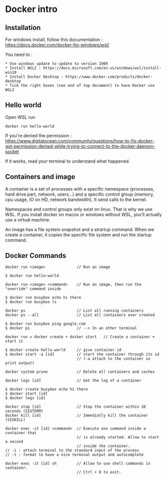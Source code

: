 # Docker intro
## Installation

For windows install, follow this documentation : https://docs.docker.com/docker-for-windows/wsl/

You need to :

    * Use windows update to update to version 1909
    * Install WSL2 : https://docs.microsoft.com/en-us/windows/wsl/install-win10
    * Install Docker Desktop : https://www.docker.com/products/docker-desktop
    * Tick the right boxes (see end of top document) to have Docker use WSL2

## Hello world

Open WSL
run 
```
docker run hello-world
```
If you're denied the permission : https://www.digitalocean.com/community/questions/how-to-fix-docker-got-permission-denied-while-trying-to-connect-to-the-docker-daemon-socket

If it works, read your terminal to understand what happened.

## Containers and image

A container is a set of processes with a specific namespace (processes, hard drive part, network, users...) and a specific control group (memory, cpu usage, IO on HD, network bandwidth). It send calls to the kernel.

Namespaces and control groups only exist on linux. That is why we use WSL. If you install docker on macos or windows without WSL, you'll actually use a virtual machine.

An image has a file system snapshot and a strartup command. When we create a container, it copies the specific file system and run the startup command.

## Docker Commands
``` 
docker run <image>              // Run an image

$ docker run hello-world
``` 
``` 
docker run <image> <command>    // Run an image, then run the "override" command inside

$ docker run busybox echo hi there
$ docker run busybox ls
``` 
``` 
docker ps                       // List all running containers
docker ps --all                 // List all containers ever created

$ docker run busybox ping google.com
$ docker ps                     // --> In an other terminal
``` 
``` 
docker run = docker create + docker start   // Create a container + start it

$ docker create hello-world     // give container id
$ docker start -a [id]          // start the container through its id 
                                // (-a attach to the container so print output)
``` 
``` 
docker system prune             // Delete all containers and caches
``` 
``` 
docker logs [id]                // Get the log of a container

$ docker create busybox echo hi there
$ docker start [id]
$ docker logs [id]
``` 
``` 
docker stop [id]                // Stop the container within 10 seconds (SIGTERM)
docker kill [id]                // Immediatly kill the container (SIGKILL)
``` 
``` 
docker exec -it [id] <command>  // Execute one command inside a container that  
                                // is already started. Allow to start a second 
                                // inside the container.
// -i : attach terminal to the standard input of the process
// -t : format to have a nice terminal output and autocomplete
``` 
``` 
docker exec -it [id] sh         // Allow to use shell commands in container.
                                // Ctrl + D to exit.
``` 
